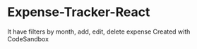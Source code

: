 # Expense-Tracker-React
It have filters by month, add, edit, delete expense
Created with CodeSandbox
